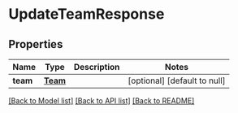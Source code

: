 # UpdateTeamResponse
## Properties

| Name | Type | Description | Notes |
|------------ | ------------- | ------------- | -------------|
| **team** | [**Team**](Team.md) |  | [optional] [default to null] |

[[Back to Model list]](../README.md#documentation-for-models) [[Back to API list]](../README.md#documentation-for-api-endpoints) [[Back to README]](../README.md)

